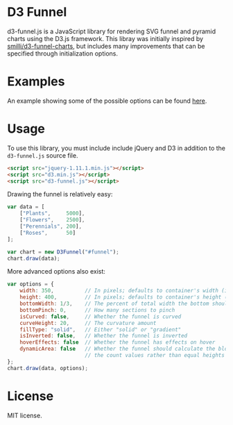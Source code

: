# D3 Funnel

d3-funnel.js is a JavaScript library for rendering SVG funnel and pyramid charts
using the D3.js framework. This libray was initially inspired by [smilli/d3-funnel-charts](https://github.com/smilli/d3-funnel-charts),
but includes many improvements that can be specified through initialization
options.

# Examples

An example showing some of the possible options can be found [here](https://cdn.rawgit.com/jakezatecky/d3-funnel/master/example/index.html).

# Usage

To use this library, you must include include jQuery and D3 in addition to the
`d3-funnel.js` source file.

``` html
<script src="jquery-1.11.1.min.js"></script>
<script src="d3.min.js"></script>
<script src="d3-funnel.js"></script>
```

Drawing the funnel is relatively easy:

``` javascript
var data = [
    ["Plants",     5000],
    ["Flowers",    2500],
    ["Perennials", 200],
    ["Roses",      50]
];

var chart = new D3Funnel("#funnel");
chart.draw(data);
```

More advanced options also exist:

``` javascript
var options = {
    width: 350,          // In pixels; defaults to container's width (if non-zero)
    height: 400,         // In pixels; defaults to container's height (if non-zero)
    bottomWidth: 1/3,    // The percent of total width the bottom should be
    bottomPinch: 0,      // How many sections to pinch
    isCurved: false,     // Whether the funnel is curved
    curveHeight: 20,     // The curvature amount
    fillType: "solid",   // Either "solid" or "gradient"
    isInverted: false,   // Whether the funnel is inverted
    hoverEffects: false  // Whether the funnel has effects on hover
    dynamicArea: false   // Whether the funnel should calculate the blocks by
                         // the count values rather than equal heights
};
chart.draw(data, options);
```

# License

MIT license.
